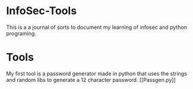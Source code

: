 # InfoSec-Tools
This is a a journal of sorts to document my learning of infosec and python programing. 

# Tools
  My first tool is a password generator made in python that uses the strings and random libs to generate a 12 character password. 
 [[Passgen.py]]
